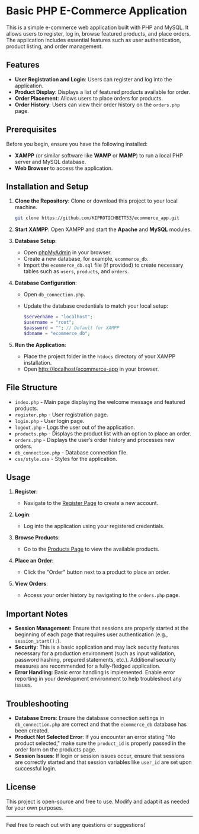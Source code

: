 # Basic PHP E-Commerce Application

This is a simple e-commerce web application built with PHP and MySQL. It allows users to register, log in, browse featured products, and place orders. The application includes essential features such as user authentication, product listing, and order management.

## Features

- **User Registration and Login**: Users can register and log into the application.
- **Product Display**: Displays a list of featured products available for order.
- **Order Placement**: Allows users to place orders for products.
- **Order History**: Users can view their order history on the `orders.php` page.

## Prerequisites

Before you begin, ensure you have the following installed:

- **XAMPP** (or similar software like **WAMP** or **MAMP**) to run a local PHP server and MySQL database.
- **Web Browser** to access the application.

## Installation and Setup

1. **Clone the Repository**: Clone or download this project to your local machine.

    ```bash
    git clone https://github.com/KIPROTICHBETT53/ecommerce_app.git
    ```

2. **Start XAMPP**: Open XAMPP and start the **Apache** and **MySQL** modules.

3. **Database Setup**:
   - Open [phpMyAdmin](http://localhost/phpmyadmin) in your browser.
   - Create a new database, for example, `ecommerce_db`.
   - Import the `ecommerce_db.sql` file (if provided) to create necessary tables such as `users`, `products`, and `orders`.

4. **Database Configuration**:
   - Open `db_connection.php`.
   - Update the database credentials to match your local setup:

     ```php
     $servername = "localhost";
     $username = "root";
     $password = ""; // Default for XAMPP
     $dbname = "ecommerce_db";
     ```

5. **Run the Application**:
   - Place the project folder in the `htdocs` directory of your XAMPP installation.
   - Open [http://localhost/ecommerce-app](http://localhost/ecommerce-app) in your browser.

## File Structure

- `index.php` - Main page displaying the welcome message and featured products.
- `register.php` - User registration page.
- `login.php` - User login page.
- `logout.php` - Logs the user out of the application.
- `products.php` - Displays the product list with an option to place an order.
- `orders.php` - Displays the user’s order history and processes new orders.
- `db_connection.php` - Database connection file.
- `css/style.css` - Styles for the application.

## Usage

1. **Register**:
   - Navigate to the [Register Page](http://localhost/ecommerce-app/register.php) to create a new account.
   
2. **Login**:
   - Log into the application using your registered credentials.
   
3. **Browse Products**:
   - Go to the [Products Page](http://localhost/ecommerce-app/products.php) to view the available products.
   
4. **Place an Order**:
   - Click the "Order" button next to a product to place an order.

5. **View Orders**:
   - Access your order history by navigating to the `orders.php` page.

## Important Notes

- **Session Management**: Ensure that sessions are properly started at the beginning of each page that requires user authentication (e.g., `session_start();`).
- **Security**: This is a basic application and may lack security features necessary for a production environment (such as input validation, password hashing, prepared statements, etc.). Additional security measures are recommended for a fully-fledged application.
- **Error Handling**: Basic error handling is implemented. Enable error reporting in your development environment to help troubleshoot any issues.

## Troubleshooting

- **Database Errors**: Ensure the database connection settings in `db_connection.php` are correct and that the `ecommerce_db` database has been created.
- **Product Not Selected Error**: If you encounter an error stating "No product selected," make sure the `product_id` is properly passed in the order form on the products page.
- **Session Issues**: If login or session issues occur, ensure that sessions are correctly started and that session variables like `user_id` are set upon successful login.

## License

This project is open-source and free to use. Modify and adapt it as needed for your own purposes.

---

Feel free to reach out with any questions or suggestions!
